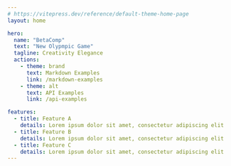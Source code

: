 ```yaml
---
# https://vitepress.dev/reference/default-theme-home-page
layout: home

hero:
  name: "BetaComp"
  text: "New Olypmpic Game"
  tagline: Creativity Elegance  
  actions:
    - theme: brand
      text: Markdown Examples
      link: /markdown-examples
    - theme: alt
      text: API Examples
      link: /api-examples

features:
  - title: Feature A
    details: Lorem ipsum dolor sit amet, consectetur adipiscing elit
  - title: Feature B
    details: Lorem ipsum dolor sit amet, consectetur adipiscing elit
  - title: Feature C
    details: Lorem ipsum dolor sit amet, consectetur adipiscing elit
---
```


